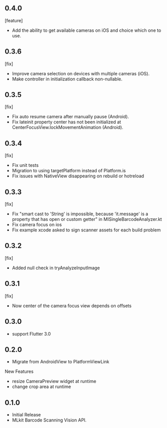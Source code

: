 ## 0.4.0

[feature]

- Add the ability to get available cameras on iOS and choice which one to use.

## 0.3.6

[fix]

- Improve camera selection on devices with multiple cameras (iOS).
- Make controller in initialization callback non-nullable.

## 0.3.5

[fix]

- Fix auto resume camera after manually pause (Android).
- Fix lateinit property center has not been initialized at CenterFocusView.lockMovementAnimation (Android).

## 0.3.4

[fix]

- Fix unit tests
- Migration to using targetPlatform instead of Platform.is
- Fix issues with NativeView disappearing on rebuild or hotreload

## 0.3.3

[fix]

- Fix "smart cast to 'String' is impossible, because 'it.message' is a property that has open or custom getter" in MISingleBarcodeAnalyzer.kt
- Fix camera focus on ios
- Fix example xcode asked to sign scanner assets for each build problem

## 0.3.2

[fix]

- Added null check in tryAnalyzeInputImage

## 0.3.1

[fix]

- Now center of the camera focus view depends on offsets

## 0.3.0

* support Flutter 3.0

## 0.2.0

* Migrate from AndroidView to PlatformViewLink

New Features

* resize CameraPreview widget at runtime
* change crop area at runtime

## 0.1.0

* Initial Release
* MLkit Barcode Scanning Vision API.
